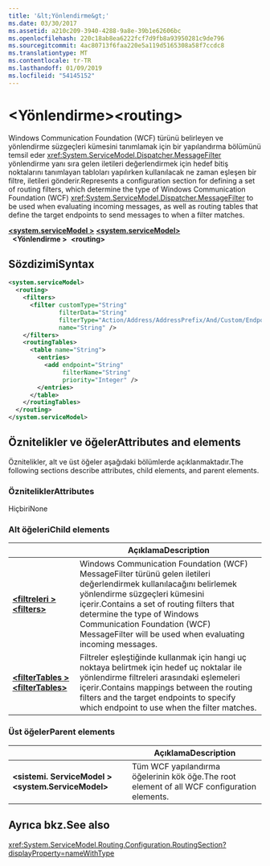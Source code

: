 ```yaml
---
title: '&lt;Yönlendirme&gt;'
ms.date: 03/30/2017
ms.assetid: a210c209-3940-4288-9a8e-39b1e62606bc
ms.openlocfilehash: 220c18ab8ea6222fcf7d9fb8a93950281c9de796
ms.sourcegitcommit: 4ac80713f6faa220e5a119d5165308a58f7ccdc8
ms.translationtype: MT
ms.contentlocale: tr-TR
ms.lasthandoff: 01/09/2019
ms.locfileid: "54145152"
---
```

# <a name="ltroutinggt"></a><span data-ttu-id="3ad24-102">&lt;Yönlendirme&gt;</span><span class="sxs-lookup"><span data-stu-id="3ad24-102">&lt;routing&gt;</span></span>

<span data-ttu-id="3ad24-103">Windows Communication Foundation (WCF) türünü belirleyen ve yönlendirme süzgeçleri kümesini tanımlamak için bir yapılandırma bölümünü temsil eder <xref:System.ServiceModel.Dispatcher.MessageFilter> yönlendirme yanı sıra gelen iletileri değerlendirmek için hedef bitiş noktalarını tanımlayan tabloları yapılırken kullanılacak ne zaman eşleşen bir filtre, iletileri gönderir.</span><span class="sxs-lookup"><span data-stu-id="3ad24-103">Represents a configuration section for defining a set of routing filters, which determine the type of Windows Communication Foundation (WCF) <xref:System.ServiceModel.Dispatcher.MessageFilter> to be used when evaluating incoming messages, as well as routing tables that define the target endpoints to send messages to when a filter matches.</span></span>

<span data-ttu-id="3ad24-104">[**\<system.serviceModel >**](system-servicemodel.md) </span><span class="sxs-lookup"><span data-stu-id="3ad24-104">[**\<system.serviceModel>**](system-servicemodel.md) </span></span>  
<span data-ttu-id="3ad24-105">&nbsp;&nbsp;**\<Yönlendirme >**</span><span class="sxs-lookup"><span data-stu-id="3ad24-105">&nbsp;&nbsp;**\<routing>**</span></span>
  
## <a name="syntax"></a><span data-ttu-id="3ad24-106">Sözdizimi</span><span class="sxs-lookup"><span data-stu-id="3ad24-106">Syntax</span></span>  
  
```xml  
<system.serviceModel>
  <routing>
    <filters>
      <filter customType="String"
              filterData="String"
              filterType="Action/Address/AddressPrefix/And/Custom/Endpoint/MatchAll/XPath"
              name="String" />
    </filters>
    <routingTables>
      <table name="String">
        <entries>
          <add endpoint="String"
               filterName="String"
               priority="Integer" />
        </entries>
      </table>
    </routingTables>
  </routing>
</system.serviceModel>
```  
  
## <a name="attributes-and-elements"></a><span data-ttu-id="3ad24-107">Öznitelikler ve öğeler</span><span class="sxs-lookup"><span data-stu-id="3ad24-107">Attributes and elements</span></span>

<span data-ttu-id="3ad24-108">Öznitelikler, alt ve üst öğeler aşağıdaki bölümlerde açıklanmaktadır.</span><span class="sxs-lookup"><span data-stu-id="3ad24-108">The following sections describe attributes, child elements, and parent elements.</span></span>

### <a name="attributes"></a><span data-ttu-id="3ad24-109">Öznitelikler</span><span class="sxs-lookup"><span data-stu-id="3ad24-109">Attributes</span></span>

<span data-ttu-id="3ad24-110">Hiçbiri</span><span class="sxs-lookup"><span data-stu-id="3ad24-110">None</span></span>

### <a name="child-elements"></a><span data-ttu-id="3ad24-111">Alt öğeleri</span><span class="sxs-lookup"><span data-stu-id="3ad24-111">Child elements</span></span>

|     | <span data-ttu-id="3ad24-112">Açıklama</span><span class="sxs-lookup"><span data-stu-id="3ad24-112">Description</span></span> |
| --- | ----------- |
| [<span data-ttu-id="3ad24-113">**\<filtreleri >**</span><span class="sxs-lookup"><span data-stu-id="3ad24-113">**\<filters>**</span></span>](../../../../../docs/framework/configure-apps/file-schema/wcf/filters-of-routing.md) | <span data-ttu-id="3ad24-114">Windows Communication Foundation (WCF) MessageFilter türünü gelen iletileri değerlendirmek kullanılacağını belirlemek yönlendirme süzgeçleri kümesini içerir.</span><span class="sxs-lookup"><span data-stu-id="3ad24-114">Contains a set of routing filters that determine the type of Windows Communication Foundation (WCF) MessageFilter will be used when evaluating incoming messages.</span></span> |
| [<span data-ttu-id="3ad24-115">**\<filterTables >**</span><span class="sxs-lookup"><span data-stu-id="3ad24-115">**\<filterTables>**</span></span>](../../../../../docs/framework/configure-apps/file-schema/wcf/filtertables.md) | <span data-ttu-id="3ad24-116">Filtreler eşleştiğinde kullanmak için hangi uç noktaya belirtmek için hedef uç noktalar ile yönlendirme filtreleri arasındaki eşlemeleri içerir.</span><span class="sxs-lookup"><span data-stu-id="3ad24-116">Contains mappings between the routing filters and the target endpoints to specify which endpoint to use when the filter matches.</span></span> |

### <a name="parent-elements"></a><span data-ttu-id="3ad24-117">Üst öğeler</span><span class="sxs-lookup"><span data-stu-id="3ad24-117">Parent elements</span></span>

|     | <span data-ttu-id="3ad24-118">Açıklama</span><span class="sxs-lookup"><span data-stu-id="3ad24-118">Description</span></span> |
| --- | ----------- |
| <span data-ttu-id="3ad24-119">**\<sistemi. ServiceModel >**</span><span class="sxs-lookup"><span data-stu-id="3ad24-119">**\<system.ServiceModel>**</span></span> | <span data-ttu-id="3ad24-120">Tüm WCF yapılandırma öğelerinin kök öğe.</span><span class="sxs-lookup"><span data-stu-id="3ad24-120">The root element of all WCF configuration elements.</span></span> |

## <a name="see-also"></a><span data-ttu-id="3ad24-121">Ayrıca bkz.</span><span class="sxs-lookup"><span data-stu-id="3ad24-121">See also</span></span>

<xref:System.ServiceModel.Routing.Configuration.RoutingSection?displayProperty=nameWithType>

